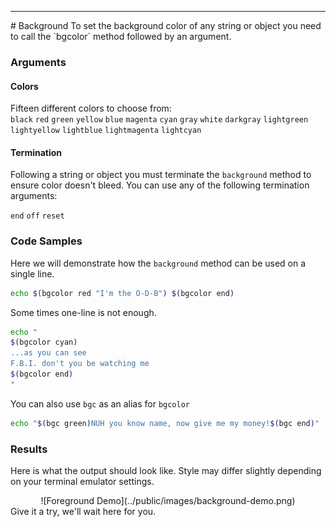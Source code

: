 <hr>
<a name="Background"></a>
# Background
To set the background color of any string or object you need to call the `bgcolor` method followed by an argument.

### Arguments

#### Colors

Fifteen different colors to choose from:<br>
<code>black</code>
<code class="bg-color-box-red"         >red</code>
<code class="bg-color-box-green"       >green</code>
<code class="bg-color-box-yellow"      >yellow</code>
<code class="bg-color-box-blue"        >blue</code>
<code class="bg-color-box-magenta"     >magenta</code>
<code class="bg-color-box-cyan"       >cyan</code>
<code class="bg-color-box-gray"        >gray</code>
<code class="bg-color-box-white"       >white</code>
<code class="bg-color-box-darkgray"    >darkgray</code>
<code class="bg-color-box-lightgreen"  >lightgreen</code>
<code class="bg-color-box-lightyellow" >lightyellow</code>
<code class="bg-color-box-lightblue"   >lightblue</code>
<code class="bg-color-box-lightmagenta">lightmagenta</code>
<code class="bg-color-box-lightcyan"   >lightcyan</code>

#### Termination

Following a string or object you must terminate the `background` method to ensure color doesn't bleed.  You can use any of the following termination arguments:

`end` `off` `reset`

### Code Samples

Here we will demonstrate how the `background` method can be used on a single line.

```bash
echo $(bgcolor red "I'm the O-D-B") $(bgcolor end)
```
Some times one-line is not enough.

```bash
echo "
$(bgcolor cyan)
...as you can see
F.B.I. don't you be watching me
$(bgcolor end)
"
```

You can also use `bgc` as an alias for `bgcolor`

```bash
echo "$(bgc green)NUH you know name, now give me my money!$(bgc end)"
```

### Results

Here is what the output should look like.  Style may differ slightly depending on your terminal emulator settings.
<center>
![Foreground Demo](../public/images/background-demo.png)
</center>
Give it a try, we'll wait here for you.
